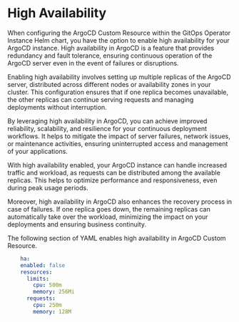 # High Availability

When configuring the ArgoCD Custom Resource within the GitOps Operator Instance Helm chart, you have the option to enable high availability for your ArgoCD instance. High availability in ArgoCD is a feature that provides redundancy and fault tolerance, ensuring continuous operation of the ArgoCD server even in the event of failures or disruptions.

Enabling high availability involves setting up multiple replicas of the ArgoCD server, distributed across different nodes or availability zones in your cluster. This configuration ensures that if one replica becomes unavailable, the other replicas can continue serving requests and managing deployments without interruption.

By leveraging high availability in ArgoCD, you can achieve improved reliability, scalability, and resilience for your continuous deployment workflows. It helps to mitigate the impact of server failures, network issues, or maintenance activities, ensuring uninterrupted access and management of your applications.

With high availability enabled, your ArgoCD instance can handle increased traffic and workload, as requests can be distributed among the available replicas. This helps to optimize performance and responsiveness, even during peak usage periods.

Moreover, high availability in ArgoCD also enhances the recovery process in case of failures. If one replica goes down, the remaining replicas can automatically take over the workload, minimizing the impact on your deployments and ensuring business continuity.

The following section of YAML enables high availability in ArgoCD Custom Resource.

```yaml
    ha:
    enabled: false
    resources:
      limits:
        cpu: 500m
        memory: 256Mi
      requests:
        cpu: 250m
        memory: 128M
```
